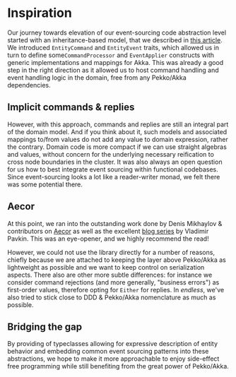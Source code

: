 # Inspiration

Our journey towards elevation of our event-sourcing code abstraction level started with an inheritance-based model, that we described in [this article](https://medium.com/bestmile/domain-driven-event-sourcing-with-akka-typed-5f5b8bbfb823). We introduced `EntityCommand` and `EntityEvent` traits, which allowed us in turn to define some`CommandProcessor` and `EventApplier` constructs with generic implementations and mappings for Akka. This was already a good step in the right direction as it allowed us to host command handling and event handling logic in the domain, free from any Pekko/Akka dependencies. 

## Implicit commands & replies 
However, with this approach, commands and replies are still an integral part of the domain model. And if you think about it, such models and associated mappings to/from values do not add any value to domain expression, rather the contrary. Domain code is more compact if we can use straight algebras and values, without concern for the underlying necessary reification to cross node boundaries in the cluster. It was also always an open question for us how to best integrate event sourcing within functional codebases. Since event-sourcing looks a lot like a reader-writer monad, we felt there was some potential there. 

## Aecor
At this point, we ran into the outstanding work done by Denis Mikhaylov & contributors on [Aecor](https://github.com/notxcain/aecor) as well as the excellent [blog series](https://pavkin.ru/aecor-intro/) by Vladimir Pavkin. This was an eye-opener, and we highly recommend the read!

However, we could not use the library directly for a number of reasons, chiefly because we are attached to keeping the layer above Pekko/Akka as lightweight as possible and we want to keep control on serialization aspects. There also are other more subtle differences: for instance we consider command rejections (and more generally, "business errors") as first-order values, therefore opting for `Either` for replies. In *endless*, we've also tried to stick close to DDD & Pekko/Akka nomenclature as much as possible. 

## Bridging the gap
By providing of typeclasses allowing for expressive description of entity behavior and embedding common event sourcing patterns into these abstractions, we hope to make it more approachable to enjoy side-effect free programming while still benefiting from the great power of Pekko/Akka.   
